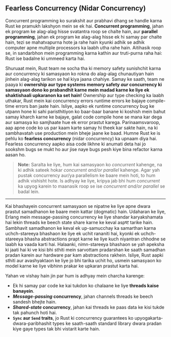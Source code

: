 ## Fearless Concurrency (Nidar Concurrency)

Concurrent programming ko surakshit aur prabhavi dhang se handle karna Rust ke pramukh lakshyon mein se ek hai. **Concurrent programming**, jahan ek program ke alag-alag hisse svatantra roop se chalte hain, aur **parallel programming**, jahan ek program ke alag-alag hisse ek hi samay par chalte hain, tezi se mahatvapurna hote ja rahe hain kyunki adhik se adhik computer apne multiple processors ka laabh utha rahe hain. Aitihasik roop se, in sandarbhon mein programming karna kathin aur truti-purna raha hai: Rust ise badalne ki ummeed karta hai.

Shuruaat mein, Rust team ne socha tha ki memory safety sunishchit karna aur concurrency ki samasyaon ko rokna do alag-alag chunautiyan hain jinhein alag-alag tarikon se hal kiya jaana chahiye. Samay ke saath, team ne paaya ki **ownership aur type systems memory safety *aur* concurrency ki samasyaon dono ko prabandhit karne mein madad karne ke liye ek shaktishaali upkaranon ka set hain!** Ownership aur type checking ka laabh uthakar, Rust mein kai concurrency errors runtime errors ke bajaye compile-time errors ban jaate hain. Isliye, aapko ek runtime concurrency bug ke utpann hone ki sahi paristhitiyon ko baar-baar banane ki koshish mein bahut samay kharch karne ke bajaye, galat code compile hone se mana kar dega aur samasya ko samjhaate hue ek error prastut karega. Parinaamsvaroop, aap apne code ko us par kaam karte samay hi theek kar sakte hain, na ki sambhavatah use production mein bheje jaane ke baad. Humne Rust ke is pehlu ko **fearless concurrency** (nidar concurrency) ka upnaam diya hai. Fearless concurrency aapko aisa code likhne ki anumati deta hai jo sookshm bugs se mukt ho aur jise naye bugs pesh kiye bina refactor karna aasan ho.

> **Note:** Saralta ke liye, hum kai samasyaon ko *concurrent* kahenge, na ki adhik sateek hokar *concurrent and/or parallel* kahenge. Agar yah pustak concurrency aur/ya parallelism ke baare mein hoti, to hum adhik vishisht hote. Is adhyay ke liye, kripya jab bhi hum *concurrent* ka upyog karein to maanasik roop se ise *concurrent and/or parallel* se badal lein.

---

Kai bhashayein concurrent samasyaon se nipatne ke liye apne dwara prastut samadhanon ke baare mein kattar (dogmatic) hain. Udaharan ke liye, Erlang mein message-passing concurrency ke liye shandar karyakshamata hai lekin threads ke beech state share karne ke keval aspष्ट tarike hain. Sambhavit samadhanon ke keval ek up-samucchay ka samarthan karna uchch-stareeya bhashaon ke liye ek uchit rananiti hai, kyonki ek uchch-stareeya bhasha abstractions prapt karne ke liye kuch niyantran chhodne se laabh ka vaada karti hai. Halaanki, nimn-stareeya bhashaon se yah apeksha ki jaati hai ki ve kisi bhi sthiti mein sarvottam pradarshan ke saath samadhan pradan karein aur hardware par kam abstractions rakhein. Isliye, Rust aapki sthiti aur avashyaktaon ke liye jo bhi tarika uchit ho, usmein samasyaon ko model karne ke liye vibhinn prakar ke upkaran prastut karta hai.

Yahan ve vishay hain jin par hum is adhyay mein charcha karenge:

* Ek hi samay par code ke kai tukdon ko chalaane ke liye **threads kaise banayein**.
* ***Message-passing* concurrency**, jahan channels threads ke beech sandesh bhejte hain.
* ***Shared-state* concurrency**, jahan kai threads ke paas data ke kisi tukde tak pahunch hoti hai.
* **`Sync` aur `Send` traits**, jo Rust ki concurrency guarantees ko upyogakarta-dwara-paribhashit types ke saath-saath standard library dwara pradan kiye gaye types tak bhi vistarit karte hain.